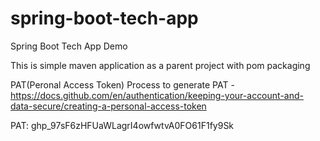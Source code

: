 # spring-boot-tech-app
Spring Boot Tech App Demo

This is simple maven application as a parent project with pom packaging

PAT(Peronal Access Token)
Process to generate PAT - https://docs.github.com/en/authentication/keeping-your-account-and-data-secure/creating-a-personal-access-token

PAT:
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
